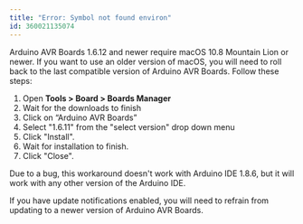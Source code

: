 ```yaml
---
title: "Error: Symbol not found environ"
id: 360021135074
---
```


Arduino AVR Boards 1.6.12 and newer require macOS 10.8 Mountain Lion or newer. If you want to use an older version of macOS, you will need to roll back to the last compatible version of Arduino AVR Boards. Follow these steps:

1. Open **Tools > Board > Boards Manager**
2. Wait for the downloads to finish
3. Click on “Arduino AVR Boards”
4. Select "1.6.11" from the "select version" drop down menu
5. Click "Install".
6. Wait for installation to finish.
7. Click "Close".

Due to a bug, this workaround doesn't work with Arduino IDE 1.8.6, but it will work with any other version of the Arduino IDE.

If you have update notifications enabled, you will need to refrain from updating to a newer version of Arduino AVR Boards.
